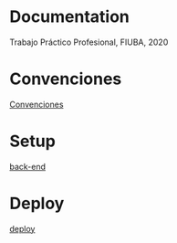 # Documentation
Trabajo Práctico Profesional, FIUBA, 2020

# Convenciones
[Convenciones](conventions/conventions.md)

# Setup
[back-end](setup/backend.md)

# Deploy
[deploy](Deploy.md)
